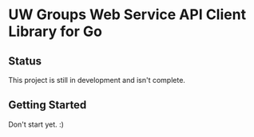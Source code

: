 # UW Groups Web Service API Client Library for Go

## Status
This project is still in development and isn't complete.

## Getting Started

Don't start yet. :)
